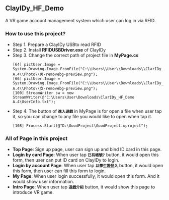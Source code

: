## ClaylDy_HF_Demo
A VR game account management system which user can log in via RFID.

### How to use this project?
- Step 1. Prepare a ClayIDy USBto read RFID
- Step 2. Install __RFIDUSBDriver.exe__ of ClayIDy
- Step 3. Change the correct path of project file in **MyPage.cs** <br/>
  ```
  [64] pictUser.Image = System.Drawing.Image.FromFile("C:\\Users\\User\\Downloads\\ClarIDy_HF_Demo A.4\\Photo\\男-removebg-preview.png");
  [66] pictUser.Image = System.Drawing.Image.FromFile("C:\\Users\\User\\Downloads\\ClarIDy_HF_Demo A.4\\Photo\\女-removebg-preview.png");
  [100] StreamWriter sw = new StreamWriter(@"C:\Users\User\Downloads\ClarIDy_HF_Demo A.4\UserInfo.txt");
  ```
- Step 4. The button of __`進入遊戲`__ in MyPage is for open a file when user tap it, so you can change to any file you would like to open when tap it. <br/>
  ```
  [108] Process.Start(@"D:\GoodProject\GoodProject.uproject");
  ```
  
### All of Page in this project
* **Top Page**: Sign up page, user can sign up and bind ID card in this page.
* **Login by card Page**: When user tap **`已有帳號?`** button, it would open this form, then user can put ID card on ClayIDy to login.
* **Login by account Page**: When user tap **`以學生證登入`** button, it would open this form, then user can fill this form to login.
* **My Page**: When user login successfully, it would open this form. And it would show user information.
* **Intro Page**: When user tap **`遊戲介紹`** button, it would show this page to introduce VR game.
